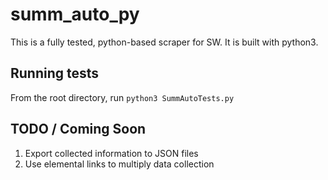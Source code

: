 # summ_auto_py

This is a fully tested, python-based scraper for SW. It is built with python3.

## Running tests

From the root directory, run `python3 SummAutoTests.py`

## TODO / Coming Soon

1. Export collected information to JSON files
1. Use elemental links to multiply data collection

